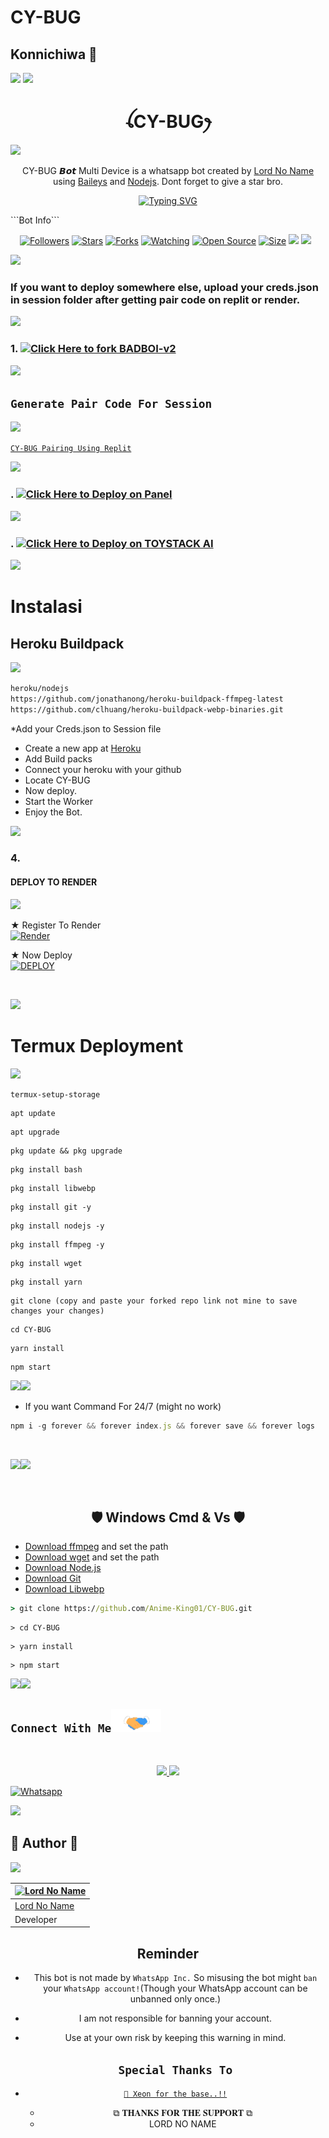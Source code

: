 # CY-BUG
   ## Konnichiwa 🤖
   
<a><img
src='https://i.imgur.com/LyHic3i.gif'/></a>
<a><img
src='https://i.imgur.com/LyHic3i.gif'/></a>
<h1 align="center">ꪶCY-BUGꫂ<br></h1>
<a><img
src='https://i.imgur.com/LyHic3i.gif'/></a>
<p align="center">
CY-BUG 𝘽𝙤𝙩 Multi Device is a whatsapp bot created by <a href="https://github.com/Anime-King01" target="_blank">Lord No Name</a> using <a href="https://github.com/adiwajshing/Baileys" target="_blank">Baileys</a> and <a href="https://github.com/nodejs" target="_blank">Nodejs</a>. Dont forget to give a star bro.
</p>
<p align="center">
  <a href="https://git.io/typing-svg"><img src="https://readme-typing-svg.demolab.com?font=EB+Garamond&weight=800&size=28&duration=4000&pause=1000&random=false&width=435&lines=+_____CY+BUG_____;WHATSAPP+CRASH+BUG+BOT;DEVELOPED+BY+Lord+No+Name;REALESE+DATE+14%2F7%2F2024." alt="Typing SVG" /></a>
</p>
```Bot Info```
<p align="center">
<a href="https://github.com/Anime-King01/followers"><img title="Followers" src="https://img.shields.io/github/followers/Anime-King01?color=red&style=flat-square"></a>
<a href="https://github.com/Anime-King01/CY-BUG/stargazers/"><img title="Stars" src="https://img.shields.io/github/stars/Anime-King01/CY-BUG?color=blue&style=flat-square"></a>
<a href="https://github.com/Anime-King01/CY-BUG/network/members"><img title="Forks" src="https://img.shields.io/github/forks/Anime-King01/CY-BUG?color=red&style=flat-square"></a>
<a href="https://github.com/Anime-King01/CY-BUG/watchers"><img title="Watching" src="https://img.shields.io/github/watchers/Anime-King01/CY-BUG?label=Watchers&color=blue&style=flat-square"></a>
<a href="https://github.com/Anime-King01/CY-BUG"><img title="Open Source" src="https://img.shields.io/badge/Author-Lord+No+Name%20Bot%20Inc.-red?v=103"></a>
<a href="https://github.com/Anime-King01/CY-BUG/"><img title="Size" src="https://img.shields.io/github/repo-size/Anime-King01/CY-BUG?style=flat-square&color=green"></a>
<a href="https://hits.seeyoufarm.com"><img src="https://hits.seeyoufarm.com/api/count/incr/badge.svg?url=https%3A%2F%2Fgithub.com%2Anime-King01%2FBLACK CY-BUG&count_bg=%2379C83D&title_bg=%23555555&icon=probot.svg&icon_color=%2300FF6D&title=hits&edge_flat=false"/></a>
<a href="https://github.com/Anime-King01/CY-BUG/graphs/commit-activity"><img height="20" src="https://img.shields.io/badge/Maintained%3F-yes-green.svg"></a>&nbsp;&nbsp;
   
<a><img
src='https://i.imgur.com/LyHic3i.gif'/></a>

### If you want to deploy somewhere else, upload your creds.json in session folder after getting pair code on replit or render.

<a><img
src='https://i.imgur.com/LyHic3i.gif'/></a>

### 1. <a href="https://github.com/Anime-King01/CY-BUG/fork"><img src="https://img.shields.io/badge/FORK-blue" alt="Click Here to fork BADBOI-v2" width="70"></a>

<a><img
src='https://i.imgur.com/LyHic3i.gif'/></a>

## `Generate Pair Code For Session`

<a><img
src='https://i.imgur.com/LyHic3i.gif'/></a>

[`CY-BUG Pairing Using Replit`](https://replit.com/@animexzone01/CY-BUG-Session-Generator)

<a><img
src='https://i.imgur.com/LyHic3i.gif'/></a>

### . <a href="https://pylexnodes.net"><img src="https://img.shields.io/badge/DEPLOY ON PANEL-black" alt="Click Here to Deploy on Panel" width="120"></a>

<a><img
src='https://i.imgur.com/LyHic3i.gif'/></a>

### . <a href="https://dashboard.toystack.ai/login"><img src="https://img.shields.io/badge/DEPLOY ON TOYSTACK AI -black" alt="Click Here to Deploy on TOYSTACK AI" width="120"></a>

<a><img
src='https://i.imgur.com/LyHic3i.gif'/></a>

# Instalasi
## Heroku Buildpack

<a><img
src='https://i.imgur.com/LyHic3i.gif'/></a>

```bash
heroku/nodejs
https://github.com/jonathanong/heroku-buildpack-ffmpeg-latest
https://github.com/clhuang/heroku-buildpack-webp-binaries.git
```
*Add your Creds.json to Session file
* Create a new app at [Heroku](https://id.heroku.com/login)
* Add Build packs
* Connect your heroku with your github
* Locate CY-BUG
* Now deploy.
* Start the Worker
* Enjoy the Bot.

<a><img
src='https://i.imgur.com/LyHic3i.gif'/></a>  

### 4. 
#### DEPLOY TO RENDER

<a><img
src='https://i.imgur.com/LyHic3i.gif'/></a>

 ★ Register To Render 
    <br>
<a href='https://dashboard.render.com/register' target="_blank"><img alt='Render' src='https://img.shields.io/badge/CREATE-h?color=black&style=for-the-badge&logo=render' width="96.35" height="28"/></a></p>

★ Now Deploy
    <br>
<a href='https://dashboard.render.com/select-repo?type=web' target="_blank"><img alt='DEPLOY' src='https://img.shields.io/badge/DEPLOY -h?color=black&style=for-the-badge&logo=render' width="96.35" height="28"/></a></p>


</br>
 

<a><img src='https://i.imgur.com/LyHic3i.gif'/></a><a>

# Termux Deployment

<a><img
src='https://i.imgur.com/LyHic3i.gif'/></a>

```
termux-setup-storage
```
```
apt update
```
```
apt upgrade
```
```
pkg update && pkg upgrade
```
```
pkg install bash
```
```
pkg install libwebp
```
```
pkg install git -y
```
```
pkg install nodejs -y
```
```
pkg install ffmpeg -y 
```
```
pkg install wget
```
```
pkg install yarn
```
```
git clone (copy and paste your forked repo link not mine to save changes your changes) 
```
```
cd CY-BUG
```
```
yarn install
```
```
npm start
```
<a><img src='https://i.imgur.com/LyHic3i.gif'/></a><a><img src='https://i.imgur.com/LyHic3i.gif'/></a>
- If you want Command For 24/7 (might no work) 
```js
npm i -g forever && forever index.js && forever save && forever logs
```
<br>

<a><img src='https://i.imgur.com/LyHic3i.gif'/></a><a><img src='https://i.imgur.com/LyHic3i.gif'/></a>

<br>
<h2 align="center"> 🛡️ Windows Cmd & Vs 🛡️ </h2>

- [Download ffmpeg](https://ffmpeg.org/download.html#build-windows) and set the path
- [Download wget](https://eternallybored.org/misc/wget/releases/) and set the path
- [Download Node.js](https://nodejs.org/en/download/)
- [Download Git](https://git-scm.com/downloads)
- [Download Libwebp](https://developers.google.com/speed/webp/download)

```cmd
> git clone https://github.com/Anime-King01/CY-BUG.git
```
```
> cd CY-BUG
```
```
> yarn install
```
```
> npm start
```
<a><img src='https://i.imgur.com/LyHic3i.gif'/></a><a><img src='https://i.imgur.com/LyHic3i.gif'/></a>

## ```Connect With Me```<img src="https://github.com/0xAbdulKhalid/0xAbdulKhalid/raw/main/assets/mdImages/handshake.gif" width ="80"></h1> 

 <br> 
<p align="center">
<a href="https://wa.me/2348133286181"><img src="https://img.shields.io/badge/Contact Lord+No+Name-25D366?style=for-the-badge&logo=whatsapp&logoColor=white" />
<a href="https://whatsapp.com/channel/0029VadIfkvFSAt7RRohyF0t"><img src="https://img.shields.io/badge/Join Official Channel-25D366?style=for-the-badge&logo=whatsapp&logoColor=white" />
   
<a href='https://chat.whatsapp.com/BA2rpI3Bo2S21YKsJOODE3' target="_blank"><img alt='Whatsapp' src='https://img.shields.io/badge/OFFICIAL-GC-h?color=black&style=for-the-badge&logo=whatsapp' width="96.35" height="28"/></a></p>
<a><img
src='https://i.imgur.com/LyHic3i.gif'/></a>

## 🎯 Author 🎯

<a><img
src='https://i.imgur.com/LyHic3i.gif'/></a>
  <div align="center">
  
| [![Lord No Name](https://github.com/Anime-King01.png?size=250)](https://github.com/Anime-King01) |
|----|
| [  Lord No Name](https://github.com/Anime-King01) |
|  Developer |

  </div>
  <div align="center">
 

<h2 align="center">  Reminder
</h2>
   
- This bot is not made by `WhatsApp Inc.` So misusing the bot might `ban` your `WhatsApp account!`(Though your WhatsApp account can be unbanned only once.)
- I am not responsible for banning your account.
- Use at your own risk by keeping this warning in mind.
 
  
  
   ## `Special Thanks To`

* [`📕 Xeon for the base..!!`](https://github.com/DGXeon)
 
  * ⧉ 𝐓𝐇𝐀𝐍𝐊𝐒 𝐅𝐎𝐑 𝐓𝐇𝐄 𝐒𝐔𝐏𝐏𝐎𝐑𝐓 ⧉
  * LORD NO NAME
